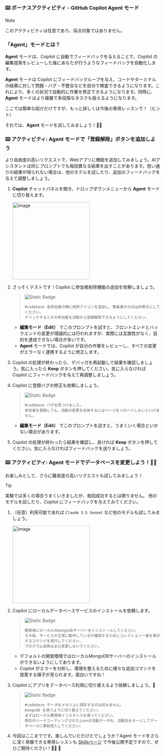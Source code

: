 ### :keyboard: ボーナスアクティビティ - GitHub Copilot Agent モード

> [!NOTE]
> このアクティビティは任意であり、採点対象ではありません。

### 「Agent」モードとは？

**Agent** モードは、Copilot に自動でフィードバックを与えることで、Copilot の編集提案をレビューした後にあなたが行うようなフィードバックを自動化します。

**Agent** モードは Copilot にフィードバックループを与え、コードやターミナルの結果に対して問題・バグ・不整合などを自分で検査できるようになります。これにより、多くの状況で自動的に作業を修正できるようになります。同時に、**Agent** モードはより複雑で多段階なタスクも扱えるようになります。

ここでは簡単な紹介だけですが、もっと詳しくは今後の専用レッスンで！（ヒント）

それでは、**Agent** モードを試してみましょう！👩‍🚀

### :keyboard: アクティビティ: Agent モードで「登録解除」ボタンを追加しよう

より自由度の高いリクエストで、Webアプリに機能を追加してみましょう。AIアシスタントは同じプロンプトでも毎回異なる結果を出すことがあります。思い通りの結果が得られない場合は、他のモデルを試したり、追加のフィードバックを与えて調整しましょう。

1. **Copilot** チャットパネルを開き、ドロップダウンメニューから **Agent** モードに切り替えます。

   <img width="250" alt="image" src="https://github.com/user-attachments/assets/8c537e2a-d89a-4908-8d35-77c7f0830805" />

1. さっそくテストです！Copilot に参加者削除機能の追加を依頼しましょう。

   > ![Static Badge](https://img.shields.io/badge/-Prompt-text?style=social&logo=github%20copilot)
   >
   > ```prompt
   > #codebase 各参加者の横に削除アイコンを追加し、箇条書きの点は非表示にしてください。
   > クリックするとその参加者を活動から登録解除できるようにしてください。
   > ```

   - **編集モード（Edit）** でこのプロンプトを試すと、フロントエンドとバックエンドの変更が理論的には行われますが、実際には互換性がなく、目的を達成できない場合が多いです。
   - **Agent** モードでは、Copilot が自分の作業をレビューし、すべての変更がエラーなく連携するように修正します。

1. Copilot の処理が終わったら、デバッガを再起動して結果を確認しましょう。気に入ったら **Keep** ボタンを押してください。気に入らなければ Copilot にフィードバックを与えて再調整しましょう。

1. Copilot に登録バグの修正も依頼しましょう。

   > ![Static Badge](https://img.shields.io/badge/-Prompt-text?style=social&logo=github%20copilot)
   >
   > ```prompt
   > #codebase バグを見つけました。
   > 参加者を登録しても、活動の変更を反映するにはページをリロードしないといけません。
   > ```

   - **編集モード（Edit）** でこのプロンプトを試すと、うまくいく場合といかない場合があります。

1. Copilot の処理が終わったら結果を確認し、良ければ **Keep** ボタンを押してください。気に入らなければフィードバックを送りましょう。

### :keyboard: アクティビティ: Agent モードでデータベースを変更しよう！🧑‍🚀

お楽しみとして、さらに難易度の高いリクエストも試してみましょう！

> [!TIP]
> 実験では多くの場合うまくいきましたが、毎回成功するとは限りません。
> 他のモデルを試したり、Copilot にフィードバックを与えてみてください。

1. （任意）利用可能であれば `Claude 3.5 Sonnet` など他のモデルも試してみましょう。

   <img width="250" alt="image" src="https://github.com/user-attachments/assets/16125b88-8428-4f62-9c1b-5761e26ed888" />

1. Copilot にローカルデータベースサービスのインストールを依頼します。

   > ![Static Badge](https://img.shields.io/badge/-Prompt-text?style=social&logo=github%20copilot)
   >
   > ```prompt
   > 開発用にローカルのmongodbサーバーをインストールしてください。
   > その後、サービスが正常に動作しているか確認するためにコレクション一覧を表示するコマンドを実行してください。
   > プログラム自体はまだ変更しないでください。
   > ```

   - デフォルトの開発環境ではローカルMongoDBサーバーのインストールができないようにしてあります。
   - Copilot がエラーを分析し、環境を整えるために様々な追加コマンドを提案する様子が見られます。面白いですね！

1. Copilot にアプリをデータベース利用に切り替えるよう依頼しましょう。🤯

   > ![Static Badge](https://img.shields.io/badge/-Prompt-text?style=social&logo=github%20copilot)
   >
   > ```prompt
   > #codebase データをメモリ上に保存するのは好みません。
   > mongodb を使うように切り替えてください。
   > まずはローカル開発用インスタンスを使ってください。
   > 既存のハードコーディングされたjsonの活動データを、活動名をキーとしてデータベースに事前投入してください。
   > ```

1. 今回はここまでです。楽しんでいただけたでしょうか？Agent モードをさらに深く体験できる専用レッスンも [Skillsページ](https://skills.github.com) で今後公開予定ですので、ぜひご期待ください！🧑‍🚀 🚀
